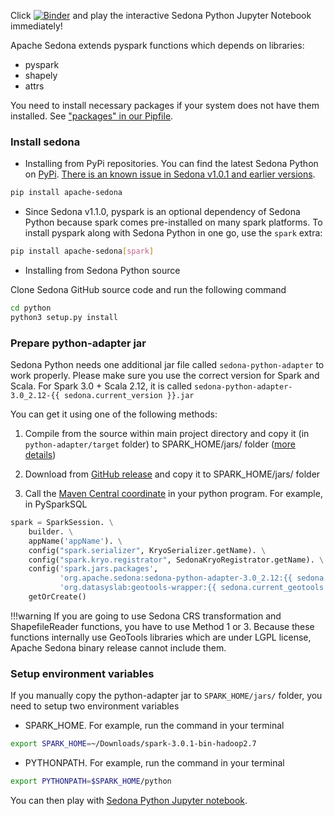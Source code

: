 Click [![Binder](https://mybinder.org/badge_logo.svg)](https://mybinder.org/v2/gh/apache/incubator-sedona/HEAD?filepath=binder) and play the interactive Sedona Python Jupyter Notebook immediately!

Apache Sedona extends pyspark functions which depends on libraries:

* pyspark
* shapely
* attrs

You need to install necessary packages if your system does not have them installed. See ["packages" in our Pipfile](https://github.com/apache/incubator-sedona/blob/master/python/Pipfile).

### Install sedona

* Installing from PyPi repositories. You can find the latest Sedona Python on [PyPi](https://pypi.org/project/apache-sedona/). [There is an known issue in Sedona v1.0.1 and earlier versions](../release-notes/#known-issue).

```bash
pip install apache-sedona
```

* Since Sedona v1.1.0, pyspark is an optional dependency of Sedona Python because spark comes pre-installed on many spark platforms. To install pyspark along with Sedona Python in one go, use the `spark` extra:
  
```bash
pip install apache-sedona[spark]
```

* Installing from Sedona Python source

Clone Sedona GitHub source code and run the following command

```bash
cd python
python3 setup.py install
```

### Prepare python-adapter jar

Sedona Python needs one additional jar file called `sedona-python-adapter` to work properly. Please make sure you use the correct version for Spark and Scala. For Spark 3.0 + Scala 2.12, it is called `sedona-python-adapter-3.0_2.12-{{ sedona.current_version }}.jar`

You can get it using one of the following methods:

1. Compile from the source within main project directory and copy it (in `python-adapter/target` folder) to SPARK_HOME/jars/ folder ([more details](/download/compile/#compile-scala-and-java-source-code))

2. Download from [GitHub release](https://github.com/apache/incubator-sedona/releases) and copy it to SPARK_HOME/jars/ folder
3. Call the [Maven Central coordinate](../maven-coordiantes) in your python program. For example, in PySparkSQL
```python
spark = SparkSession. \
    builder. \
    appName('appName'). \
    config("spark.serializer", KryoSerializer.getName). \
    config("spark.kryo.registrator", SedonaKryoRegistrator.getName). \
    config('spark.jars.packages',
           'org.apache.sedona:sedona-python-adapter-3.0_2.12:{{ sedona.current_version }},'
           'org.datasyslab:geotools-wrapper:{{ sedona.current_geotools }}'). \
    getOrCreate()
```

!!!warning
	If you are going to use Sedona CRS transformation and ShapefileReader functions, you have to use Method 1 or 3. Because these functions internally use GeoTools libraries which are under LGPL license, Apache Sedona binary release cannot include them.

### Setup environment variables

If you manually copy the python-adapter jar to `SPARK_HOME/jars/` folder, you need to setup two environment variables

* SPARK_HOME. For example, run the command in your terminal

```bash
export SPARK_HOME=~/Downloads/spark-3.0.1-bin-hadoop2.7
```

* PYTHONPATH. For example, run the command in your terminal

```bash
export PYTHONPATH=$SPARK_HOME/python
``` 

You can then play with [Sedona Python Jupyter notebook](/tutorial/jupyter-notebook/).